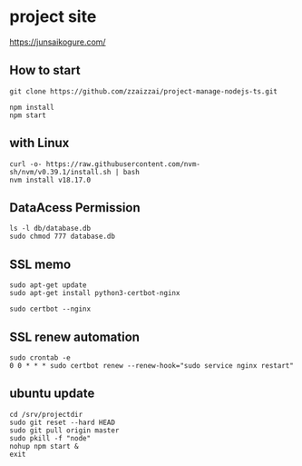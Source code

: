 

# project site
https://junsaikogure.com/

## How to start
```
git clone https://github.com/zzaizzai/project-manage-nodejs-ts.git

npm install
npm start
```


## with Linux
```
curl -o- https://raw.githubusercontent.com/nvm-sh/nvm/v0.39.1/install.sh | bash
nvm install v18.17.0
```


## DataAcess Permission
```
ls -l db/database.db
sudo chmod 777 database.db
```


## SSL memo

```
sudo apt-get update
sudo apt-get install python3-certbot-nginx

sudo certbot --nginx
```

## SSL renew automation
```
sudo crontab -e
0 0 * * * sudo certbot renew --renew-hook="sudo service nginx restart"
```


## ubuntu update

```
cd /srv/projectdir
sudo git reset --hard HEAD
sudo git pull origin master
sudo pkill -f "node"
nohup npm start &
exit
```